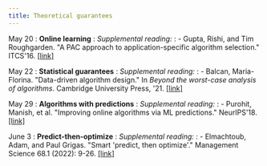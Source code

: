 ```yaml
---
title: Theoretical guarantees
---
```


May 20
: **Online learning**
: *Supplemental reading:*
: - Gupta, Rishi, and Tim Roughgarden. "A PAC approach to application-specific algorithm selection." ITCS'16. [[link]](https://arxiv.org/pdf/1511.07147.pdf)

May 22
: **Statistical guarantees**
: *Supplemental reading:*
: - Balcan, Maria-Florina. "Data-driven algorithm design." In *Beyond the worst-case analysis of algorithms*. Cambridge University Press, '21. [[link]](https://arxiv.org/pdf/2011.07177.pdf)

May 29
: **Algorithms with predictions**
: *Supplemental reading:*
: - Purohit, Manish, et al. "Improving online algorithms via ML predictions." NeurIPS'18. [[link]](https://papers.nips.cc/paper/2018/file/73a427badebe0e32caa2e1fc7530b7f3-Paper.pdf)

June 3
: **Predict-then-optimize**
: *Supplemental reading:*
: - Elmachtoub, Adam, and Paul Grigas. "Smart 'predict, then optimize'." Management Science 68.1 (2022): 9-26. [[link]](https://pubsonline.informs.org/doi/pdf/10.1287/mnsc.2020.3922)
